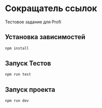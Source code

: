 # Сокращатель ссылок

Тестовое задание для Profi

## Установка зависимостей

```bash
npm install
```

## Запуск Тестов

```bash
npm run test
```

## Запуск проекта

```bash
npm run dev
```
